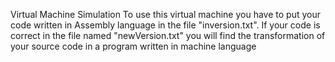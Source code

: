 Virtual Machine Simulation
To use this virtual machine you have to put your code written in Assembly language in the file "inversion.txt". 
If your code is correct in the file named "newVersion.txt" you will find the transformation of your source code in a program written in machine language